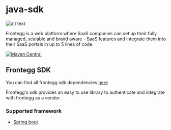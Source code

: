 # java-sdk

![alt text](https://fronteggstuff.blob.core.windows.net/frongegg-logos/logo-transparent.png)

Frontegg is a web platform where SaaS companies can set up their fully managed, scalable and brand aware - SaaS features and integrate them into their SaaS portals in up to 5 lines of code.


[![Maven Central](https://maven-badges.herokuapp.com/maven-central/com.frontegg.sdk/java-sdk/badge.svg)](https://maven-badges.herokuapp.com/maven-central/com.frontegg.sdk/java-sdk)

## Frontegg SDK

You can find all frontegg sdk dependencies [here](https://search.maven.org/search?q=com.frontegg.sdk)

Frontegg's sdk provides an easy to use library to authenticate and integrate with frontegg as a vendor.

### Supported framework
- [Spring boot](spring)

